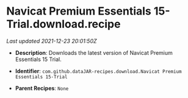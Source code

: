 # Navicat Premium Essentials 15-Trial.download.recipe

_Last updated 2021-12-23 20:01:50Z_

- **Description**: Downloads the latest version of Navicat Premium Essentials 15 Trial.

- **Identifier**: `com.github.dataJAR-recipes.download.Navicat Premium Essentials 15-Trial`

- **Parent Recipes**: `None`
